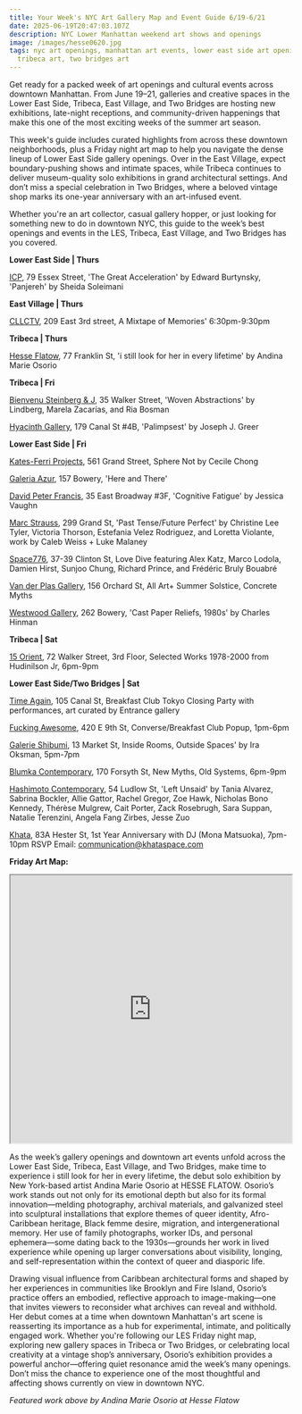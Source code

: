 ```yaml
---
title: Your Week's NYC Art Gallery Map and Event Guide 6/19-6/21
date: 2025-06-19T20:47:03.107Z
description: NYC Lower Manhattan weekend art shows and openings
image: /images/hesse0620.jpg
tags: nyc art openings, manhattan art events, lower east side art openings,
  tribeca art, two bridges art
---
```

Get ready for a packed week of art openings and cultural events across downtown Manhattan. From June 19–21, galleries and creative spaces in the Lower East Side, Tribeca, East Village, and Two Bridges are hosting new exhibitions, late-night receptions, and community-driven happenings that make this one of the most exciting weeks of the summer art season.

This week's guide includes curated highlights from across these downtown neighborhoods, plus a Friday night art map to help you navigate the dense lineup of Lower East Side gallery openings. Over in the East Village, expect boundary-pushing shows and intimate spaces, while Tribeca continues to deliver museum-quality solo exhibitions in grand architectural settings. And don’t miss a special celebration in Two Bridges, where a beloved vintage shop marks its one-year anniversary with an art-infused event.

Whether you're an art collector, casual gallery hopper, or just looking for something new to do in downtown NYC, this guide to the week’s best openings and events in the LES, Tribeca, East Village, and Two Bridges has you covered.

**L﻿ower East Side | Thurs**

[I﻿CP](https://www.icp.org/exhibitions), 79 Essex Street, 'The Great Acceleration' by Edward Burtynsky, 'Panjereh' by Sheida Soleimani

**E﻿ast Village | Thurs**

[CLLCTV](https://www.instagram.com/cllctv.nyc), 209 East 3rd street, A Mixtape of Memories' 6:30pm-9:30pm

**Tribeca | Thurs**

[Hesse Flatow](https://hesseflatow.com/exhibitions/137/overview/), 77 Franklin St, 'i still look for her in every lifetime' by Andina Marie Osorio

**T﻿ribeca | Fri**

[Bienvenu Steinberg & J](https://www.bsandcgallery.com/exhibitions/woven-abstractions), 35 Walker Street, 'Woven Abstractions' by Lindberg, Marela Zacarías, and Ria Bosman

[Hyacinth Gallery](https://hyacinthgallery.com/), 179 Canal St #4B, 'Palimpsest' by Joseph J. Greer

**L﻿ower East Side | Fri**

[Kates-Ferri Projects](https://www.katesferriprojects.com/), 561 Grand Street, Sphere Not by Cecile Chong

[Galeria Azur](http://www.instagram.com/galeriaazur.newyork), 157 Bowery, 'Here and There'

[David Peter Francis](https://davidpeterfrancis.com/), 35 East Broadway #3F, 'Cognitive Fatigue' by Jessica Vaughn

[Marc Strauss](https://www.marcstraus.com/), 299 Grand St, 'Past Tense/Future Perfect' by Christine Lee Tyler, Victoria Thorson, Estefania Velez Rodriguez, and Loretta Violante, work by Caleb Weiss + Luke Malaney

[Space776](https://www.space776.com/love-dive), 37-39 Clinton St, Love Dive featuring Alex Katz, Marco Lodola, Damien Hirst, Sunjoo Chung, Richard Prince, and Frédéric Bruly Bouabré

[Van der Plas Gallery](https://www.vanderplasgallery.com/), 156 Orchard St, All Art+ Summer Solstice, Concrete Myths

[Westwood Gallery](https://westwoodgallery.com/exhibitions/143-charles-hinman-cast-paper-reliefs-1980s/), 262 Bowery, 'Cast Paper Reliefs, 1980s' by Charles Hinman

**Tribeca | Sat**

[15 Orient](https://15orient.com/), 72 Walker Street, 3rd Floor, Selected Works 1978-2000 from Hudinilson Jr, 6pm-9pm

**L﻿ower East Side/Two Bridges | Sat**

[T﻿ime Again](https://www.instagram.com/timeagainbar), 105 Canal St, Breakfast Club Tokyo Closing Party with performances, art curated by Entrance gallery

[F﻿ucking Awesome](https://www.instagram.com/breakfastclubtokyo), 420 E 9th St, Converse/Breakfast Club Popup, 1pm-6pm

[Galerie Shibumi](https://www.instagram.com/galerie.shibumi), 13 Market St, Inside Rooms, Outside Spaces' by Ira Oksman, 5pm-7pm

[Blumka Contemporary](https://www.instagram.com/blumkacontemporary), 170 Forsyth St, New Myths, Old Systems, 6pm-9pm

[Hashimoto Contemporary](https://www.hashimotocontemporary.com/exhibitions/297-left-unsaid-group-exhibition/), 54 Ludlow St, 'Left Unsaid' by Tania Alvarez, Sabrina Bockler, Allie Gattor, Rachel Gregor, Zoe Hawk, Nicholas Bono Kennedy, Thérèse Mulgrew, Cait Porter, Zack Rosebrugh, Sara Suppan, Natalie Terenzini, Angela Fang Zirbes, Jesse Zuo

[K﻿hata](https://www.instagram.com/khata.space), 83A  Hester St, 1st Year Anniversary with DJ (Mona Matsuoka), 7pm-10pm RSVP Email: communication@khataspace.com

**F﻿riday Art Map:**

<iframe src="https://www.google.com/maps/d/u/1/embed?mid=12SInh61wQtWVOP4KnKj8H5L_OiDpUG4&ehbc=2E312F" width="100%" height="480"></iframe>

As the week’s gallery openings and downtown art events unfold across the Lower East Side, Tribeca, East Village, and Two Bridges, make time to experience i still look for her in every lifetime, the debut solo exhibition by New York-based artist Andina Marie Osorio at HESSE FLATOW. Osorio’s work stands out not only for its emotional depth but also for its formal innovation—melding photography, archival materials, and galvanized steel into sculptural installations that explore themes of queer identity, Afro-Caribbean heritage, Black femme desire, migration, and intergenerational memory. Her use of family photographs, worker IDs, and personal ephemera—some dating back to the 1930s—grounds her work in lived experience while opening up larger conversations about visibility, longing, and self-representation within the context of queer and diasporic life.

Drawing visual influence from Caribbean architectural forms and shaped by her experiences in communities like Brooklyn and Fire Island, Osorio’s practice offers an embodied, reflective approach to image-making—one that invites viewers to reconsider what archives can reveal and withhold. Her debut comes at a time when downtown Manhattan's art scene is reasserting its importance as a hub for experimental, intimate, and politically engaged work. Whether you're following our LES Friday night map, exploring new gallery spaces in Tribeca or Two Bridges, or celebrating local creativity at a vintage shop’s anniversary, Osorio’s exhibition provides a powerful anchor—offering quiet resonance amid the week’s many openings. Don’t miss the chance to experience one of the most thoughtful and affecting shows currently on view in downtown NYC.

*F﻿eatured work above by Andina Marie Osorio at Hesse Flatow*